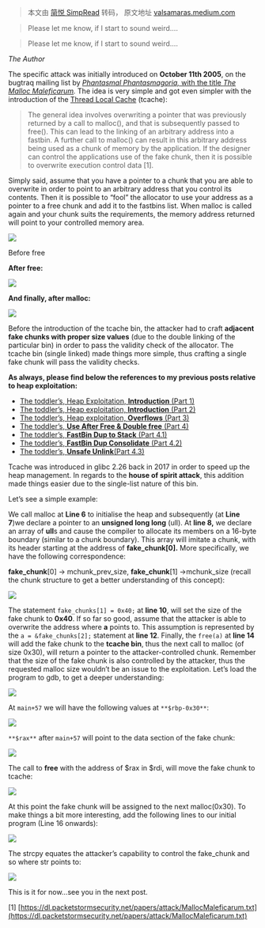 > 本文由 [简悦 SimpRead](http://ksria.com/simpread/) 转码， 原文地址 [valsamaras.medium.com](https://valsamaras.medium.com/the-toddlers-introduction-to-heap-exploitation-house-of-spirit-part-4-4-252cd8928f84)

> Please let me know, if I start to sound weird….

> Please let me know, if I start to sound weird….

_The Author_

The specific attack was initially introduced on **October 11th 2005**, on the bugtraq mailing list by [_Phantasmal Phantasmagoria,_ with the title _The Malloc Maleficarum_](https://dl.packetstormsecurity.net/papers/attack/MallocMaleficarum.txt)_._ The idea is very simple and got even simpler with the introduction of the [Thread Local Cache](https://sourceware.org/glibc/wiki/MallocInternals#Thread_Local_Cache_.28tcache.29) (tcache):

> The general idea involves overwriting a pointer that was previously returned by a call to malloc(), and that is subsequently passed to free(). This can lead to the linking of an arbitrary address into a fastbin. A further call to malloc() can result in this arbitrary address being used as a chunk of memory by the application. If the designer can control the applications use of the fake chunk, then it is possible to overwrite execution control data [1].

Simply said, assume that you have a pointer to a chunk that you are able to overwrite in order to point to an arbitrary address that you control its contents. Then it is possible to “fool” the allocator to use your address as a pointer to a free chunk and add it to the fastbins list. When malloc is called again and your chunk suits the requirements, the memory address returned will point to your controlled memory area.

![](https://miro.medium.com/max/840/1*3oPL5NF_5nR5ldFfCgnEpQ.png)

Before free

**After free:**

![](https://miro.medium.com/max/1004/1*eaY-W5fnsKdraUdaA5zOMg.png)

**And finally, after malloc:**

![](https://miro.medium.com/max/1400/1*AJoM5RKRQs7BVhv6NKvfWQ.png)

Before the introduction of the tcache bin, the attacker had to craft **adjacent fake chunks with proper size values** (due to the double linking of the particular bin) in order to pass the validity check of the allocator. The tcache bin (single linked) made things more simple, thus crafting a single fake chunk will pass the validity checks.

**As always, please find below the references to my previous posts relative to heap exploitation:**

*   [The toddler’s, Heap Exploitation, **Introduction** (Part 1)](https://valsamaras.medium.com/the-toddlers-introduction-to-heap-exploitation-part-1-515b3621e0e8)
*   [The toddler’s, Heap exploitation, **Introduction** (Part 2)](https://valsamaras.medium.com/the-toddlers-introduction-to-heap-exploitation-part-2-d1f325b74286)
*   [The toddler’s, Heap exploitation, **Overflows** (Part 3)](https://valsamaras.medium.com/the-toddlers-introduction-to-heap-exploitation-overflows-part-3-d3d1aa042d1e)
*   [The toddler’s, **Use After Free & Double free** (Part 4)](https://valsamaras.medium.com/use-after-free-13544be5a921)
*   [The toddler’s, **FastBin Dup to Stack** (Part 4.1)](https://valsamaras.medium.com/the-toddlers-introduction-to-heap-exploitation-fastbin-dup-to-stack-part-4-1-425592a2870b)
*   [The toddler’s, **FastBin Dup Consolidate** (Part 4.2)](https://valsamaras.medium.com/the-toddlers-introduction-to-heap-exploitation-fastbin-dup-consolidate-part-4-2-ce6d68136aa8)
*   [The toddler’s, **Unsafe Unlink**(Part 4.3)](https://valsamaras.medium.com/the-toddlers-introduction-to-heap-exploitation-unsafe-unlink-part-4-3-75e00e1b0c68)

Tcache was introduced in glibc 2.26 back in 2017 in order to speed up the heap management. In regards to the **house of spirit attack**, this addition made things easier due to the single-list nature of this bin.

Let’s see a simple example:

We call malloc at **Line 6** to initialise the heap and subsequently (at **Line 7**)we declare a pointer to an **unsigned long long** (ull). At **line 8,** we declare an array of **ull**s and cause the compiler to allocate its members on a 16-byte boundary (similar to a chunk boundary). This array will imitate a chunk, with its header starting at the address of **fake_chunk[0].** More specifically, we have the following correspondence:

**fake_chunk**[0] → mchunk_prev_size, **fake_chunk**[1] →mchunk_size (recall the chunk structure to get a better understanding of this concept):

![](https://miro.medium.com/max/1400/0*20NFlbcCPjnnmOaS.png)

The statement `fake_chunks[1] = 0x40;` at **line 10**, will set the size of the fake chunk to **0x40**. If so far so good, assume that the attacker is able to overwrite the address where **a** points to. This assumption is represented by the `a = &fake_chunks[2];` statement at **line 12**. Finally, the `free(a)` at **line 14** will add the fake chunk to the **tcache bin**, thus the next call to malloc (of size 0x30), will return a pointer to the attacker-controlled chunk. Remember that the size of the fake chunk is also controlled by the attacker, thus the requested malloc size wouldn’t be an issue to the exploitation. Let’s load the program to gdb, to get a deeper understanding:

![](https://miro.medium.com/max/1114/1*E2w5EGv6xYjCpvFE0-FqNw.png)

At `main+57` we will have the following values at `**$rbp-0x30**`:

![](https://miro.medium.com/max/908/1*2Syo2P0rA3EQh815IPD6rw.png)

`**$rax**` after `main+57` will point to the data section of the fake chunk:

![](https://miro.medium.com/max/852/1*ekKAGImgX0TfnJ-nxMoGdg.png)

The call to **free** with the address of $rax in $rdi, will move the fake chunk to tcache:

![](https://miro.medium.com/max/1400/1*7YBhHv9O1Ndl9SjHKHQjMQ.png)

At this point the fake chunk will be assigned to the next malloc(0x30). To make things a bit more interesting, add the following lines to our initial program (Line 16 onwards):

![](https://miro.medium.com/max/1400/1*nULaaNo-mjY-qMr6J3Hhzw.png)

The strcpy equates the attacker’s capability to control the fake_chunk and so where str points to:

![](https://miro.medium.com/max/1400/1*OCF5Mb_6IATICbvV0r2RPQ.png)

This is it for now…see you in the next post.

[1] [https://dl.packetstormsecurity.net/papers/attack/MallocMaleficarum.txt](https://dl.packetstormsecurity.net/papers/attack/MallocMaleficarum.txt)